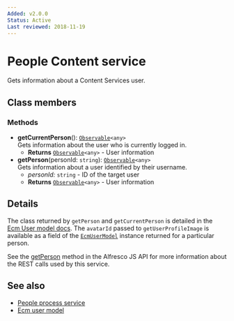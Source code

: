 ```yaml
---
Added: v2.0.0
Status: Active
Last reviewed: 2018-11-19
---
```


# People Content service

Gets information about a Content Services user.  

## Class members

### Methods

-   **getCurrentPerson**(): [`Observable`](http://reactivex.io/documentation/observable.html)`<any>`<br/>
    Gets information about the user who is currently logged in.
    -   **Returns** [`Observable`](http://reactivex.io/documentation/observable.html)`<any>` - User information
-   **getPerson**(personId: `string`): [`Observable`](http://reactivex.io/documentation/observable.html)`<any>`<br/>
    Gets information about a user identified by their username.
    -   _personId:_ `string`  - ID of the target user
    -   **Returns** [`Observable`](http://reactivex.io/documentation/observable.html)`<any>` - User information

## Details

The class returned by `getPerson` and `getCurrentPerson` is detailed
in the [Ecm User model docs](ecm-user.model.md). The `avatarId` passed to
`getUserProfileImage` is available as a field of the [`EcmUserModel`](../core/ecm-user.model.md) instance
returned for a particular person.

See the
[getPerson](https://github.com/Alfresco/alfresco-js-api/blob/master/src/alfresco-core-rest-api/docs/PeopleApi.md#getPerson)
method in the Alfresco JS API for more information about the REST calls used by this service.

## See also

-   [People process service](people-process.service.md)
-   [Ecm user model](ecm-user.model.md)

